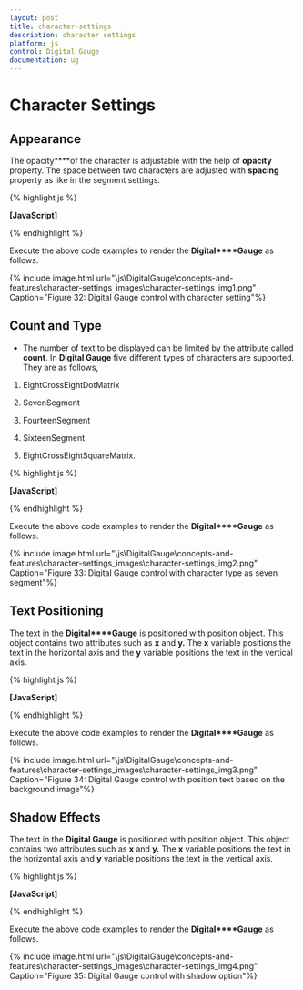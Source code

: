 ```yaml
---
layout: post
title: character-settings
description: character settings
platform: js
control: Digital Gauge
documentation: ug
---
```


# Character Settings

## Appearance

The opacity****of the character is adjustable with the help of **opacity** property. The space between two characters are adjusted with **spacing** property as like in the segment settings.



{% highlight js %}

**[JavaScript]**
<div id="DigitalGauge1"></div>
<script type="text/javascript">
$(function () {
// For Digital Gauge rendering
$("#DigitalGauge1").ejDigitalGauge({
width:800,
items:[{
// For setting text
value**:** " Syncfusion ",
characterSettings:{
// For setting character opacity
opacity:0.3,
// For setting character spacing
spacing:3
}
}]
})
});
</script>


{% endhighlight %}



Execute the above code examples to render the **Digital****Gauge** as follows.



{% include image.html url="\js\DigitalGauge\concepts-and-features\character-settings_images\character-settings_img1.png" Caption="Figure 32: Digital Gauge control with character setting"%}

## Count and Type

* The number of text to be displayed can be limited by the attribute called **count**. In **Digital Gauge** five different types of characters are supported. They are as follows, 

1. EightCrossEightDotMatrix

2. SevenSegment

3. FourteenSegment

4. SixteenSegment 

5. EightCrossEightSquareMatrix.



{% highlight js %}

**[JavaScript]**
<div id="DigitalGauge1"></div>
<script type="text/javascript">
$(function () {
// For Digital Gauge rendering
$("#DigitalGauge1").ejDigitalGauge({
width:800,
items:[{
// For setting text
value**:** "1234567890",
segemntSettings:{
// For setting segment length
length:8,
// For setting segment width
width:1
},
characterSettings:{
// For setting character count
count:10,
// For setting segment spacing
spacing:10,

// For setting character type
type: "sevensegment",
}
}]
})
});
</script>


{% endhighlight %}



Execute the above code examples to render the **Digital****Gauge** as follows.



{% include image.html url="\js\DigitalGauge\concepts-and-features\character-settings_images\character-settings_img2.png" Caption="Figure 33: Digital Gauge control with character type as seven segment"%}



## Text Positioning

The text in the **Digital****Gauge** is positioned with position object. This object contains two attributes such as **x** and **y.** The **x** variable positions the text in the horizontal axis and the **y** variable positions the text in the vertical axis.





{% highlight js %}

**[JavaScript]**
<div id="DigitalGauge1"></div>
<script type="text/javascript">
$(function () {
// For Digital Gauge rendering
$(”#DigitalGauge1”).ejDigitalGauge({
width: 800,
height:300,
frame: {
backgroundImageUrl: "Board1.jpg"
},
items:[{
// For setting text
value: "YELLOW",
// For setting segment color
segmentSettings: { color: "Yellow" },
**position:{**
// For setting segment x location
**x:80,**
// For setting segment y location
**y:10**
**}**
}]
});
});
</script>


{% endhighlight %}



Execute the above code examples to render the **Digital****Gauge** as follows.



{% include image.html url="\js\DigitalGauge\concepts-and-features\character-settings_images\character-settings_img3.png" Caption="Figure 34: Digital Gauge control with position text based on the background image"%}





## Shadow Effects

The text in the **Digital Gauge** is positioned with position object. This object contains two attributes such as **x** and **y.** The **x** variable positions the text in the horizontal axis and **y** variable positions the text in the vertical axis.



{% highlight js %}

**[JavaScript]**
<div id="DigitalGauge1"></div>
<script type="text/javascript">
$(function () {
// For Digital Gauge rendering
$("#DigitalGauge1").ejDigitalGauge({
width: 800,
items: [{
//For setting Text
value: "WELCOME",
//For setting segment length and width
segmentSettings: {
length: 3,
width: 3
},
//For setting shadow color
**shadowColor**: "yellow",
//For setting shadow Blur
**shadowBlur: 20,**
//For setting horizontal offset
**shadowOffsetX: 15,**
//For setting vertical offset
**shadowOffsetY: 15,**
}]
});
});    </script>


{% endhighlight %}



Execute the above code examples to render the **Digital****Gauge** as follows.



{% include image.html url="\js\DigitalGauge\concepts-and-features\character-settings_images\character-settings_img4.png" Caption="Figure 35: Digital Gauge control with shadow option"%}





